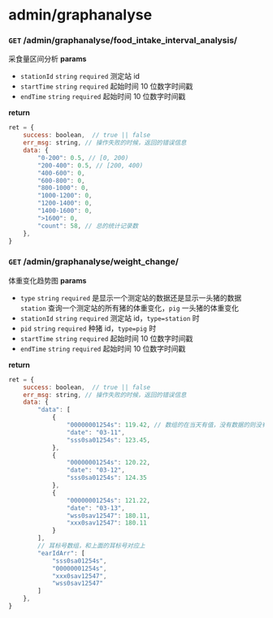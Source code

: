 # admin/graphanalyse

### `GET` /admin/graphanalyse/food_intake_interval_analysis/
采食量区间分析
__params__
- `stationId` `string` `required` 测定站 id
- `startTime` `string` `required` 起始时间 10 位数字时间戳
- `endTime` `string` `required` 起始时间 10 位数字时间戳

__return__
```js
ret = {
    success: boolean,  // true || false
    err_msg: string, // 操作失败的时候，返回的错误信息
    data: {
        "0-200": 0.5, // [0, 200)
        "200-400": 0.5, // [200, 400)
        "400-600": 0,
        "600-800": 0,
        "800-1000": 0,
        "1000-1200": 0,
        "1200-1400": 0,
        "1400-1600": 0,
        ">1600": 0,
        "count": 58, // 总的统计记录数
    },
}
```

### `GET` /admin/graphanalyse/weight_change/
体重变化趋势图
__params__
- `type` `string` `required` 是显示一个测定站的数据还是显示一头猪的数据 `station` 查询一个测定站的所有猪的体重变化，`pig` 一头猪的体重变化
- `stationId` `string` `required` 测定站 id，`type=station` 时
- `pid` `string` `required` 种猪 id，`type=pig` 时
- `startTime` `string` `required` 起始时间 10 位数字时间戳
- `endTime` `string` `required` 起始时间 10 位数字时间戳

__return__
```js
ret = {
    success: boolean,  // true || false
    err_msg: string, // 操作失败的时候，返回的错误信息
    data: {
        "data": [
            {
                "00000001254s": 119.42, // 数组的在当天有值，没有数据的则没有该耳标号和值
                "date": "03-11",
                "sss0sa01254s": 123.45,
            },
            {
                "00000001254s": 120.22,
                "date": "03-12",
                "sss0sa01254s": 124.35
            },
            {
                "00000001254s": 121.22,
                "date": "03-13",
                "wss0sav12547": 180.11,
                "xxx0sav12547": 180.11
            }
        ],
        // 耳标号数组，和上面的耳标号对应上
        "earIdArr": [
            "sss0sa01254s",
            "00000001254s",
            "xxx0sav12547",
            "wss0sav12547"
        ]
    },
}
```
